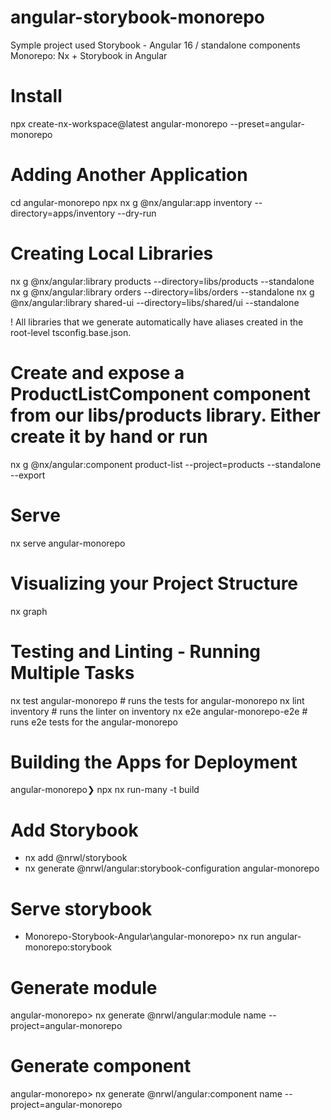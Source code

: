 # angular-storybook-monorepo

Symple project used Storybook - Angular 16 / standalone components
Monorepo: Nx + Storybook in Angular

# Install 
npx create-nx-workspace@latest angular-monorepo --preset=angular-monorepo

# Adding Another Application

cd angular-monorepo 
npx nx g @nx/angular:app inventory --directory=apps/inventory --dry-run

# Creating Local Libraries

nx g @nx/angular:library products --directory=libs/products --standalone
nx g @nx/angular:library orders --directory=libs/orders --standalone
nx g @nx/angular:library shared-ui --directory=libs/shared/ui --standalone


! All libraries that we generate automatically have aliases created in the root-level tsconfig.base.json.
# Create and expose a ProductListComponent component from our libs/products library. Either create it by hand or run
nx g @nx/angular:component product-list --project=products --standalone --export


# Serve
nx serve angular-monorepo

# Visualizing your Project Structure
nx graph

# Testing and Linting - Running Multiple Tasks
nx test angular-monorepo # runs the tests for angular-monorepo
nx lint inventory # runs the linter on inventory
nx e2e angular-monorepo-e2e # runs e2e tests for the angular-monorepo

# Building the Apps for Deployment
angular-monorepo❯  npx nx run-many -t build


# Add Storybook 
- nx add @nrwl/storybook
- nx generate @nrwl/angular:storybook-configuration angular-monorepo

# Serve storybook
- Monorepo-Storybook-Angular\angular-monorepo> nx run angular-monorepo:storybook

# Generate module
angular-monorepo>
nx generate @nrwl/angular:module name --project=angular-monorepo    

# Generate component
angular-monorepo>
nx generate @nrwl/angular:component name --project=angular-monorepo    


<!-- # Generate stories
nx g @nx/angular:stories --project=angular-monorepo 

nx g @nx/angular:storybook-configuration angular-monorepo  -->
